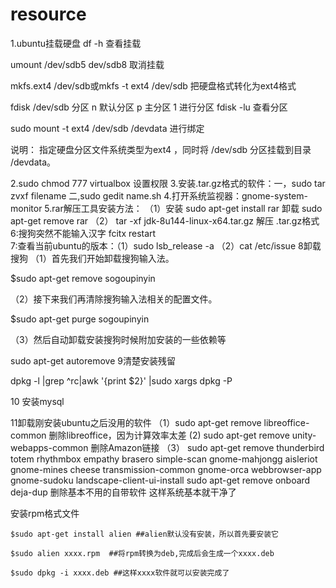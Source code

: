 # resource
1.ubuntu挂载硬盘
df -h    查看挂载

umount /dev/sdb5 dev/sdb8 取消挂载

mkfs.ext4 /dev/sdb或mkfs -t ext4 /dev/sdb 把硬盘格式转化为ext4格式

fdisk /dev/sdb 分区
n 默认分区
p 主分区
1 进行分区
fdisk -lu 查看分区

sudo mount -t ext4 /dev/sdb /devdata 进行绑定

说明：
指定硬盘分区文件系统类型为ext4 ，同时将 /dev/sdb 分区挂载到目录 /devdata。

 
2.sudo chmod 777 virtualbox 设置权限
3.安装.tar.gz格式的软件：一，sudo tar zvxf filename
                                       二,sudo gedit  name.sh
4.打开系统监视器：gnome-system-monitor
5.rar解压工具安装方法：
 （1）安装 sudo apt-get install rar
          卸载 sudo apt-get remove rar
 （2） tar -xf jdk-8u144-linux-x64.tar.gz  解压 .tar.gz格式
6:搜狗突然不能输入汉字 fcitx restart       
7:查看当前ubuntu的版本：（1）sudo lsb_release -a  （2）cat /etc/issue
8卸载搜狗    （1）首先我们开始卸载搜狗输入法。

$sudo apt-get  remove  sogoupinyin

（2）接下来我们再清除搜狗输入法相关的配置文件。

$sudo apt-get  purge  sogoupinyin

（3）然后自动卸载安装搜狗时候附加安装的一些依赖等

sudo apt-get autoremove
9清楚安装残留

dpkg -l |grep ^rc|awk '{print $2}' |sudo xargs dpkg -P

10 安装mysql

11卸载刚安装ubuntu之后没用的软件
（1）sudo apt-get remove libreoffice-common  删除libreoffice，因为计算效率太差
 (2) sudo apt-get remove unity-webapps-common 删除Amazon链接
（3） sudo apt-get remove thunderbird totem rhythmbox empathy brasero simple-scan gnome-mahjongg aisleriot gnome-mines cheese transmission-common gnome-orca webbrowser-app gnome-sudoku landscape-client-ui-install
 sudo apt-get remove onboard deja-dup   删除基本不用的自带软件
 这样系统基本就干净了


安装rpm格式文件

    $sudo apt-get install alien ##alien默认没有安装，所以首先要安装它

    $sudo alien xxxx.rpm  ##将rpm转换为deb,完成后会生成一个xxxx.deb

    $sudo dpkg -i xxxx.deb ##这样xxxx软件就可以安装完成了
